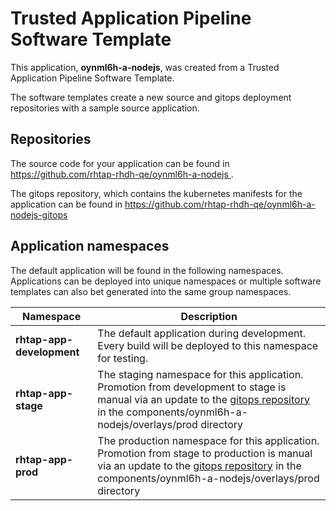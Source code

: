 # Trusted Application Pipeline Software Template

This application, **oynml6h-a-nodejs**, was created from a Trusted Application Pipeline Software Template.

The software templates create a new source and gitops deployment repositories with a sample source application. 

## Repositories

The source code for your application can be found in [https://github.com/rhtap-rhdh-qe/oynml6h-a-nodejs ](https://github.com/rhtap-rhdh-qe/oynml6h-a-nodejs ).
 
The gitops repository, which contains the kubernetes manifests for the application can be found in 
[https://github.com/rhtap-rhdh-qe/oynml6h-a-nodejs-gitops ](https://github.com/rhtap-rhdh-qe/oynml6h-a-nodejs-gitops ) 

## Application namespaces 

The default application will be found in the following namespaces. Applications can be deployed into unique namespaces or multiple software templates can also bet generated into the same group namespaces.  

|  Namespace   |  Description   |  
| -------- | -------- |   
| **rhtap-app-development** | The default application during development. Every build will be deployed to this namespace for testing. | 
| **rhtap-app-stage** | The staging namespace for this application. Promotion from development to stage is manual via an update to the [gitops repository](https://github.com/rhtap-rhdh-qe/oynml6h-a-nodejs-gitops ) in the components/oynml6h-a-nodejs/overlays/prod directory |  
| **rhtap-app-prod** | The production namespace for this application. Promotion from stage to production is manual via an update to the [gitops repository](https://github.com/rhtap-rhdh-qe/oynml6h-a-nodejs-gitops ) in the components/oynml6h-a-nodejs/overlays/prod directory | 